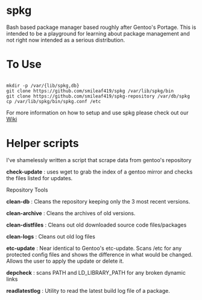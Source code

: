 # spkg
Bash based package manager based roughly after Gentoo's Portage.
This is intended to be a playground for learning about package management and not right now intended as a serious distribution.

# To Use
<code>
mkdir -p /var/{lib/spkg,db}
git clone https://github.com/smileaf419/spkg /var/lib/spkg/bin
git clone https://github.com/smileaf419/spkg-repository /var/db/spkg
cp /var/lib/spkg/bin/spkg.conf /etc
</code>

For more information on how to setup and use spkg please check out our [Wiki](https://github.com/smileaf419/spkg/wiki)

# Helper scripts
I've shamelessly written a script that scrape data from gentoo's repository

<b>check-update</b> : uses wget to grab the index of a gentoo mirror and checks the files listed for updates.

Repository Tools

<b>clean-db</b> : Cleans the repository keeping only the 3 most recent versions.

<b>clean-archive</b> : Cleans the archives of old versions.

<b>clean-distfiles</b> : Cleans out old downloaded source code files/packages

<b>clean-logs</b> : Cleans out old log files

<b>etc-update</b> : Near identical to Gentoo's etc-update. Scans /etc for any protected config files and shows the difference in what would be changed. Allows the user to apply the update or delete it.

<b>depcheck</b> : scans PATH and LD_LIBRARY_PATH for any broken dynamic links

<b>readlatestlog</b> : Utility to read the latest build log file of a package.
